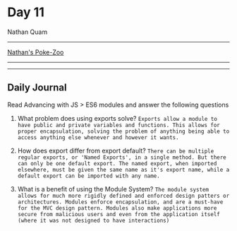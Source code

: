 # Day 11
Nathan Quam

---

[Nathan's Poke-Zoo](https://github.com/NathanMQuam/zoo-keeper)

---
---

## Daily Journal

Read Advancing with JS > ES6 modules and answer the following questions

1. What problem does using exports solve?
`Exports allow a module to have public and private variables and functions. This allows for proper encapsulation, solving the problem of anything being able to access anything else whenever and however it wants.`

2. How does export differ from export default?
`There can be multiple regular exports, or 'Named Exports', in a single method. But there can only be one default export. The named export, when imported elsewhere, must be given the same name as it's export name, while a default export can be imported with any name.`

3. What is a benefit of using the Module System?
`The module system allows for much more rigidly defined and enforced design patters or architectures. Modules enforce encapsulation, and are a must-have for the MVC design pattern. Modules also make applications more secure from malicious users and even from the application itself (where it was not designed to have interactions)`
